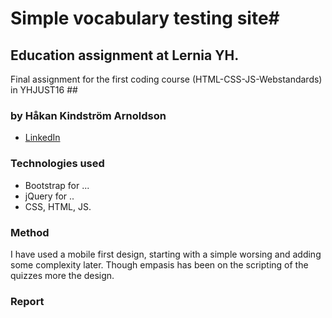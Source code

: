 # Simple vocabulary testing site#

## Education assignment at Lernia YH.
Final assignment for the first coding course (HTML-CSS-JS-Webstandards) in YHJUST16 ##

### by Håkan Kindström Arnoldson
  * [LinkedIn](https://www.linkedin.com/in/arnoldson)

### Technologies used ###
  * Bootstrap for ...
  * jQuery for ..
  * CSS, HTML, JS.

### Method ###
I have used a mobile first design, starting with a simple worsing and adding some complexity later. Though empasis has been on the scripting of the quizzes more the design.

### Report ###



